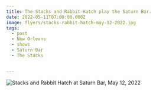 ```yaml
---
title: The Stacks and Rabbit Hatch play the Saturn Bar.
date: 2022-05-11T07:00:00.000Z
image: flyers/stacks-rabbit-hatch-may-12-2022.jpg
tags:
  - post 
  - New Orleans
  - shows
  - Saturn Bar
  - The Stacks


---
```


![Stacks and Rabbit Hatch at Saturn Bar, May 12, 2022](/static/images/flyers/stacks-rabbit-hatch-may-12-2022.jpg)